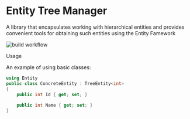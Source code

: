 Entity Tree Manager
===========
A library that encapsulates working with hierarchical entities and provides convenient tools for obtaining such entities using the Entity Famework

![build workflow](https://github.com/denissfloww/EntityTreeManager.EF/actions/workflows/build.yml/badge.svg)

Usage

An example of using basic classes:

```c#
using Entity
public class ConcreteEntity : TreeEntity<int>
{
    public int Id { get; set; }
    
    public int Name { get; set; }
}
```
